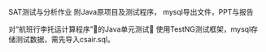SAT测试与分析作业
附Java原项目及测试程序，
mysql导出文件，PPT与报告

对“航班行李托运计算程序”的Java单元测试
使用TestNG测试框架，mysql存储测试数据，需先导入csair.sql。

